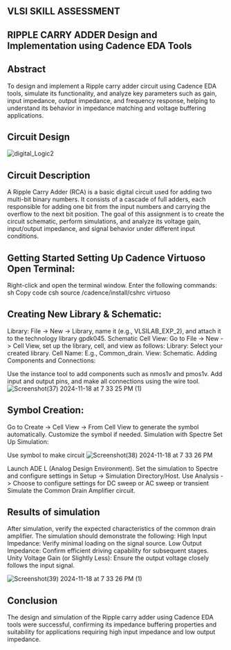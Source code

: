 ## VLSI SKILL ASSESSMENT 

## RIPPLE CARRY ADDER Design and Implementation using Cadence EDA Tools

## Abstract
To design and implement a Ripple carry adder circuit using Cadence EDA tools, simulate its functionality, and analyze key parameters such as gain, input impedance, output impedance, and frequency response, helping to understand its behavior in impedance matching and voltage buffering applications.

## Circuit Design
![digital_Logic2](https://github.com/user-attachments/assets/bf63ed76-1a5d-4c9b-9b61-822f894dfbcc)

## Circuit Description
A Ripple Carry Adder (RCA) is a basic digital circuit used for adding two multi-bit binary numbers. It consists of a cascade of full adders, each responsible for adding one bit from the input numbers and carrying the overflow to the next bit position. The goal of this assignment is to create the circuit schematic, perform simulations, and analyze its voltage gain, input/output impedance, and signal behavior under different input conditions.

## Getting Started Setting Up Cadence Virtuoso Open Terminal:

Right-click and open the terminal window. Enter the following commands: sh Copy code csh source /cadence/install/cshrc virtuoso

## Creating New Library & Schematic:

Library: File -> New -> Library, name it (e.g., VLSILAB_EXP_2), and attach it to the technology library gpdk045. Schematic Cell View: Go to File -> New -> Cell View, set up the library, cell, and view as follows: Library: Select your created library. Cell Name: E.g., Common_drain. View: Schematic. Adding Components and Connections:

Use the instance tool to add components such as nmos1v and pmos1v. Add input and output pins, and make all connections using the wire tool.
![Screenshot(37) 2024-11-18 at 7 33 25 PM (1)](https://github.com/user-attachments/assets/23cab29b-6d34-4bfb-b32b-27d4dfa17c16)


## Symbol Creation:

Go to Create -> Cell View -> From Cell View to generate the symbol automatically. Customize the symbol if needed. Simulation with Spectre Set Up Simulation: 

Use symbol to make circuit 
![Screenshot(38) 2024-11-18 at 7 33 26 PM](https://github.com/user-attachments/assets/1dc91571-8261-4e60-97f2-adc835fcd273)

Launch ADE L (Analog Design Environment). Set the simulation to Spectre and configure settings in Setup -> Simulation Directory/Host. 
Use Analysis -> Choose to configure settings for DC sweep or AC sweep or transient
Simulate the Common Drain Amplifier circuit.

## Results of simulation
After simulation, verify the expected characteristics of the common drain amplifier. The simulation should demonstrate the following:
High Input Impedance: Verify minimal loading on the signal source.
Low Output Impedance: Confirm efficient driving capability for subsequent stages.
Unity Voltage Gain (or Slightly Less): Ensure the output voltage closely follows the input signal.

![Screenshot(39) 2024-11-18 at 7 33 26 PM (1)](https://github.com/user-attachments/assets/028399b8-9206-4f04-b77b-6cfa1c6c82ba)



## Conclusion
The design and simulation of the Ripple carry adder using Cadence EDA tools were successful, confirming its impedance buffering properties and suitability for applications requiring high input impedance and low output impedance.
